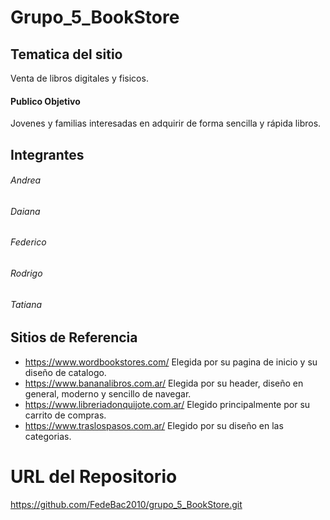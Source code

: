 # Grupo_5_BookStore
## Tematica del sitio
Venta de libros digitales y fisicos.

#### Publico Objetivo
Jovenes y familias interesadas en adquirir de forma sencilla y rápida libros.

## Integrantes
###### Andrea
###### Daiana
###### Federico
###### Rodrigo
###### Tatiana

## Sitios de Referencia
* https://www.wordbookstores.com/
Elegida por su pagina de inicio y su diseño de catalogo.
* https://www.bananalibros.com.ar/
Elegida por su header, diseño en general, moderno y sencillo de navegar.
* https://www.libreriadonquijote.com.ar/
Elegido principalmente por su carrito de compras.
* https://www.traslospasos.com.ar/
Elegido por su diseño en las categorias.

# URL del Repositorio
https://github.com/FedeBac2010/grupo_5_BookStore.git
